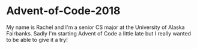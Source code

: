 # Advent-of-Code-2018

My name is Rachel and I'm a senior CS major at the University of Alaska Fairbanks. 
Sadly I'm starting Advent of Code a little late but I really wanted to be able to give it a try!







